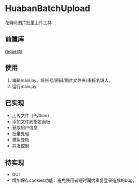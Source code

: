 # HuabanBatchUpload
花瓣网图片批量上传工具

## 前置库
[requests](https://github.com/kennethreitz/requests/)

## 使用
1. 编辑main.py。将账号/密码/图片文件夹/画板名填入。
5. 运行main.py

## 已实现
+ 上传文件（Python）
+ 添加文件到指定画板
+ 获取用户信息
+ 批量处理
+ 模拟登陆
+ 并发控制

## 待实现
+ GUI
+ 增加保存cookies功能，避免使用者短时间内重复登录造成的bug。
